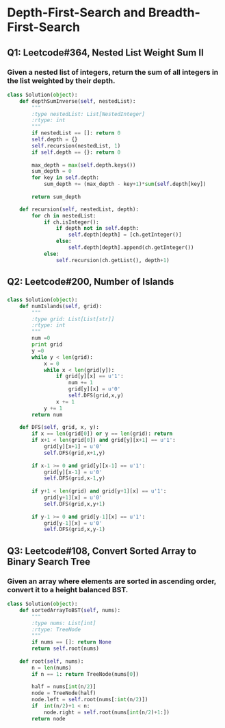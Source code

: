
# Depth-First-Search and Breadth-First-Search 


## Q1: Leetcode#364, Nested List Weight Sum II
### Given a nested list of integers, return the sum of all integers in the list weighted by their depth.

```Python
class Solution(object):
    def depthSumInverse(self, nestedList):
        """
        :type nestedList: List[NestedInteger]
        :rtype: int
        """
        if nestedList == []: return 0
        self.depth = {}
        self.recursion(nestedList, 1)
        if self.depth == {}: return 0
        
        max_depth = max(self.depth.keys())
        sum_depth = 0
        for key in self.depth:
            sum_depth += (max_depth - key+1)*sum(self.depth[key])
            
        return sum_depth

    def recursion(self, nestedList, depth):
        for ch in nestedList:
            if ch.isInteger():
                if depth not in self.depth:
                    self.depth[depth] = [ch.getInteger()]
                else:
                    self.depth[depth].append(ch.getInteger())
            else: 
                self.recursion(ch.getList(), depth+1)
```

## Q2: Leetcode#200, Number of Islands
### 
```Python
class Solution(object):
    def numIslands(self, grid):
        """
        :type grid: List[List[str]]
        :rtype: int
        """
        num =0 
        print grid
        y =0
        while y < len(grid):
            x = 0
            while x < len(grid[y]):
                if grid[y][x] == u'1':
                    num += 1
                    grid[y][x] = u'0'
                    self.DFS(grid,x,y)
                x += 1
            y += 1
        return num
        
    def DFS(self, grid, x, y):
        if x == len(grid[0]) or y == len(grid): return
        if x+1 < len(grid[0]) and grid[y][x+1] == u'1':
            grid[y][x+1] = u'0'
            self.DFS(grid,x+1,y)
            
        if x-1 >= 0 and grid[y][x-1] == u'1':
            grid[y][x-1] = u'0'
            self.DFS(grid,x-1,y)
            
        if y+1 < len(grid) and grid[y+1][x] == u'1':
            grid[y+1][x] = u'0'
            self.DFS(grid,x,y+1)
            
        if y-1 >= 0 and grid[y-1][x] == u'1':
            grid[y-1][x] = u'0'
            self.DFS(grid,x,y-1)
```

## Q3: Leetcode#108, Convert Sorted Array to Binary Search Tree
### Given an array where elements are sorted in ascending order, convert it to a height balanced BST.
```Python
class Solution(object):
    def sortedArrayToBST(self, nums):
        """
        :type nums: List[int]
        :rtype: TreeNode
        """
        if nums == []: return None
        return self.root(nums)
        
    def root(self, nums):
        n = len(nums)
        if n == 1: return TreeNode(nums[0])
        
        half = nums[int(n/2)]
        node = TreeNode(half)
        node.left = self.root(nums[:int(n/2)])
        if  int(n/2)+1 < n:
            node.right = self.root(nums[int(n/2)+1:])
        return node
```
